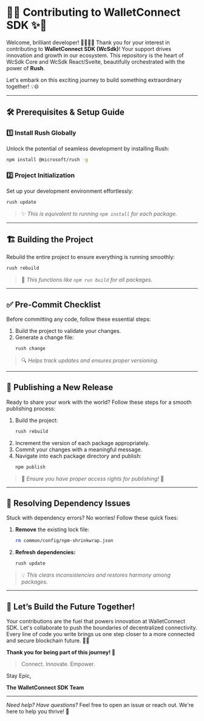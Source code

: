 # 🚀✨ Contributing to WalletConnect SDK ✨🚀

Welcome, brilliant developer! 👨‍💻👩‍💻 Thank you for your interest in contributing to **WalletConnect SDK (WcSdk)**! Your support drives innovation and growth in our ecosystem. This repository is the heart of WcSdk Core and WcSdk React/Svelte, beautifully orchestrated with the power of **Rush**.

Let's embark on this exciting journey to build something extraordinary together! 💡🌐

---

## 🛠️ Prerequisites & Setup Guide

### 1️⃣ Install Rush Globally
Unlock the potential of seamless development by installing Rush:

```bash
npm install @microsoft/rush -g
```

### 2️⃣ Project Initialization
Set up your development environment effortlessly:

```bash
rush update
```
> ✨ *This is equivalent to running `npm install` for each package.*

---

## 🏗️ Building the Project

Rebuild the entire project to ensure everything is running smoothly:

```bash
rush rebuild
```
> 🔄 *This functions like `npm run build` for all packages.*

---

## ✅ Pre-Commit Checklist

Before committing any code, follow these essential steps:

1. Build the project to validate your changes.
2. Generate a change file:
   ```bash
   rush change
   ```
> 🔍 *Helps track updates and ensures proper versioning.*

---

## 🚀 Publishing a New Release

Ready to share your work with the world? Follow these steps for a smooth publishing process:

1. Build the project:
   ```bash
   rush rebuild
   ```
2. Increment the version of each package appropriately.
3. Commit your changes with a meaningful message.
4. Navigate into each package directory and publish:
   ```bash
   npm publish
   ```

> 📝 *Ensure you have proper access rights for publishing!* 🔑

---

## 🔄 Resolving Dependency Issues

Stuck with dependency errors? No worries! Follow these quick fixes:

1. **Remove** the existing lock file:
   ```bash
   rm common/config/npm-shrinkwrap.json
   ```
2. **Refresh dependencies:**
   ```bash
   rush update
   ```

> 💡 *This clears inconsistencies and restores harmony among packages.*

---

## 🌟 Let’s Build the Future Together!

Your contributions are the fuel that powers innovation at WalletConnect SDK. Let's collaborate to push the boundaries of decentralized connectivity. Every line of code you write brings us one step closer to a more connected and secure blockchain future. 🚀💼

**Thank you for being part of this journey! 💖**

> Connect. Innovate. Empower.

Stay Epic,

**The WalletConnect SDK Team**

---

*Need help? Have questions?* Feel free to open an issue or reach out. We're here to help you thrive! 🙌

